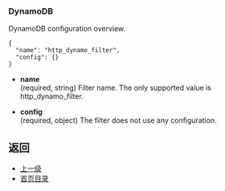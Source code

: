 ### DynamoDB
DynamoDB configuration overview.

```
{
  "name": "http_dynamo_filter",
  "config": {}
}
```
- **name**<br />
	(required, string) Filter name. The only supported value is http_dynamo_filter.

- **config**<br />
	(required, object) The filter does not use any configuration.




## 返回
- [上一级](../HTTPfilters.md)
- [首页目录](../../README.md)